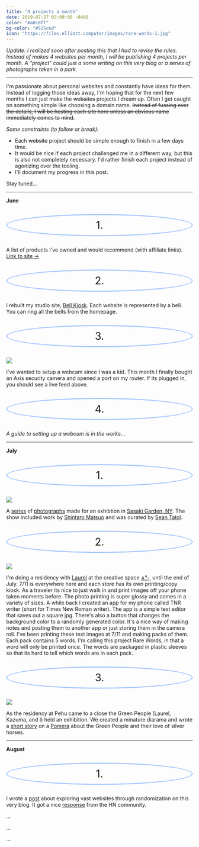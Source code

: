 ```yaml
---
title: "4 projects a month"
date: 2019-07-27 03:00:00 -0400
color: "#a8c8ff"
bg-color: "#525c6d"
icon: "https://files.elliott.computer/images/rare-words-1.jpg"
---
```


<style>
    .number {
        margin: 1em 0 1em;
        border: 3px solid #a8c8ff;
        border-radius: 100%;
        font-size: 200%;
        padding: 10px;
        display: block;
        text-align: center;
    }
</style>

*Update: I realized soon after posting this that I had to revise the rules. Instead of makes 4 websites per month, I will be publishing 4 projects per month. A "project" could just a some writing on this very blog or a series of photographs taken in a park.*

---

I'm passionate about personal websites and constantly have ideas for them. Instead of logging those ideas away, I'm hoping that for the next few months I can just make the ~~websites~~ projects I dream up. Often I get caught on something simple like choosing a domain name. ~~Instead of fussing over the details, I will be hosting each site here unless an obvious name immediately comes to mind.~~

*Some constraints (to follow or break):*
- Each ~~website~~ project should be simple enough to finish in a few days time.
- It would be nice if each project challenged me in a different way, but this is also not completely necessary. I'd rather finish each project instead of agonizing over the tooling.
- I'll document my progress in this post.

Stay tuned...

---

**June**

<span class="number">1.</span>

A list of products I've owned and would recommend (with affiliate links).<br /> [Link to site →](https://files.elliott.computer/sites/recommended-products/)

<span class="number">2.</span>

I rebuilt my studio site, [Bell Kiosk](http://bellkiosk.site). Each website is represented by a bell. You can ring all the bells from the homepage.

<span class="number">3.</span>

![](http://67.245.251.197:9080/axis-cgi/mjpg/video.cgi?resolution=1280x720)

I've wanted to setup a webcam since I was a kid. This month I finally bought an Axis security camera and opened a port on my router. If its plugged in, you should see a live feed above.

<span class="number">4.</span>

*A guide to setting up a webcam is in the works...*

---

**July**

<span class="number">1.</span>

![](https://files.elliott.computer/images/sasaki-garden.jpg)

A [series](https://files.elliott.computer/images/sasaki-garden-contact-sheet-1.jpg) of [photographs](https://files.elliott.computer/images/sasaki-garden-contact-sheet-2.jpg) made for an exhibtion in [Sasaki Garden, NY](https://www.google.com/maps?q=Sasaki+Garden&rlz=1C5CHFA_enUS764US764&um=1&ie=UTF-8&sa=X&ved=0ahUKEwj00pjs9qbjAhVlZN8KHRD8CxEQ_AUIECgB). The show included work by [Shintaro Matsuo](http://www.shintaromatsuo.com/) and was curated by [Sean Tatol](http://19933.biz/onpurpose.html).

<span class="number">2.</span>

![](https://files.elliott.computer/images/rare-words-1.jpg)

I'm doing a residency with [Laurel](http://laurelschwulst.com/) at the creative space [∧°┐](http://vg.pe.hu/2f/greenpeople.html) until the end of July. 7/11 is everywhere here and each store has its own printing/copy kiosk. As a traveler its nice to just walk in and print images off your phone taken moments before. The photo printing is super glossy and comes in a variety of sizes. A while back I created an app for my phone called TNR writer (short for Times New Roman writer). The app is a simple text editor that saves out a square jpg. There's also a button that changes the background color to a randomly generated color. It's a nice way of making notes and posting them to another app or just storing them in the camera roll. I've been printing these text images at 7/11 and making packs of them. Each pack contains 5 words. I'm calling this project Rare Words, in that a word will only be printed once. The words are packaged in plastic sleeves so that its hard to tell which words are in each pack.

<span class="number">3.</span>

![](https://files.elliott.computer/images/green-people.jpg)

As the residency at Pehu came to a close the Green People (Laurel, Kazuma, and I) held an exhibition. We created a minature diarama and wrote a [short story](/green-world) on a [Pomera](https://www.amazon.com/KINGJIM-digital-memo-Pomela-Silva/dp/B07CYTVH4Z) about the Green People and their love of silver horses.

---

**August**

<span class="number">1.</span>

I wrote a [post](/exploring-the-vastness-of-a-website/) about exploring vast websites through randomization on this very blog. It got a nice [response](https://news.ycombinator.com/item?id=20732630) from the HN community.

...

...

...
